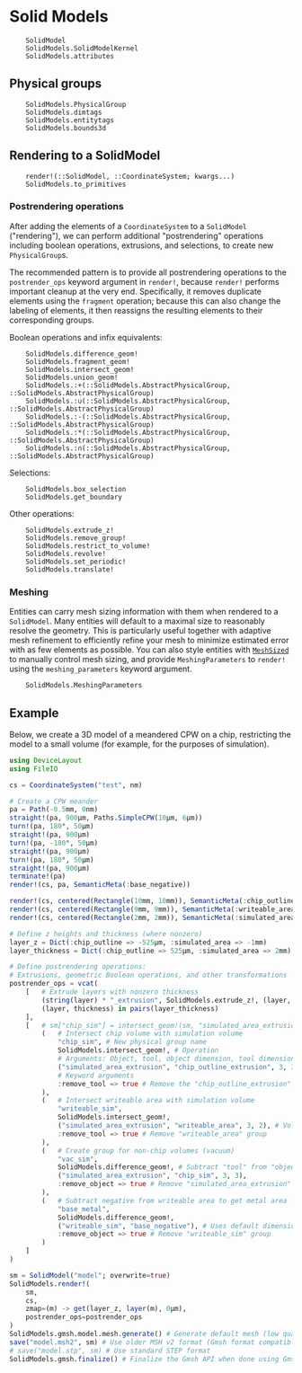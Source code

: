 # Solid Models

```@docs
    SolidModel
    SolidModels.SolidModelKernel
    SolidModels.attributes
```

## Physical groups

```@docs
    SolidModels.PhysicalGroup
    SolidModels.dimtags
    SolidModels.entitytags
    SolidModels.bounds3d
```

## Rendering to a SolidModel

```@docs
    render!(::SolidModel, ::CoordinateSystem; kwargs...)
    SolidModels.to_primitives
```

### Postrendering operations

After adding the elements of a `CoordinateSystem` to a `SolidModel` ("rendering"), we can
perform additional "postrendering" operations including boolean operations, extrusions, and
selections, to create new `PhysicalGroup`s.

The recommended pattern is to provide all postrendering operations to the `postrender_ops`
keyword argument in `render!`, because `render!` performs important cleanup at the very end.
Specifically, it removes duplicate elements using the `fragment` operation; because
this can also change the labeling of elements, it then reassigns the resulting elements to
their corresponding groups.

Boolean operations and infix equivalents:

```@docs
    SolidModels.difference_geom!
    SolidModels.fragment_geom!
    SolidModels.intersect_geom!
    SolidModels.union_geom!
    SolidModels.:+(::SolidModels.AbstractPhysicalGroup, ::SolidModels.AbstractPhysicalGroup)
    SolidModels.:∪(::SolidModels.AbstractPhysicalGroup, ::SolidModels.AbstractPhysicalGroup)
    SolidModels.:-(::SolidModels.AbstractPhysicalGroup, ::SolidModels.AbstractPhysicalGroup)
    SolidModels.:*(::SolidModels.AbstractPhysicalGroup, ::SolidModels.AbstractPhysicalGroup)
    SolidModels.:∩(::SolidModels.AbstractPhysicalGroup, ::SolidModels.AbstractPhysicalGroup)
```

Selections:

```@docs
    SolidModels.box_selection
    SolidModels.get_boundary
```

Other operations:

```@docs
    SolidModels.extrude_z!
    SolidModels.remove_group!
    SolidModels.restrict_to_volume!
    SolidModels.revolve!
    SolidModels.set_periodic!
    SolidModels.translate!
```

### Meshing

Entities can carry mesh sizing information with them when rendered to a `SolidModel`. Many entities will default to a maximal size to reasonably resolve the geometry. This is particularly useful together with adaptive mesh refinement to efficiently refine your mesh to minimize estimated error with as few elements as possible. You can also style entities with [`MeshSized`](@ref) to manually control mesh sizing, and provide `MeshingParameters` to `render!` using the `meshing_parameters` keyword argument.

```@docs
    SolidModels.MeshingParameters
```

## Example

Below, we create a 3D model of a meandered CPW on a chip, restricting the model to a small
volume (for example, for the purposes of simulation).

```julia
using DeviceLayout
using FileIO

cs = CoordinateSystem("test", nm)

# Create a CPW meander
pa = Path(-0.5mm, 0nm)
straight!(pa, 900μm, Paths.SimpleCPW(10μm, 6μm))
turn!(pa, 180°, 50μm)
straight!(pa, 900μm)
turn!(pa, -180°, 50μm)
straight!(pa, 900μm)
turn!(pa, 180°, 50μm)
straight!(pa, 900μm)
terminate!(pa)
render!(cs, pa, SemanticMeta(:base_negative))

render!(cs, centered(Rectangle(10mm, 10mm)), SemanticMeta(:chip_outline))
render!(cs, centered(Rectangle(9mm, 9mm)), SemanticMeta(:writeable_area))
render!(cs, centered(Rectangle(2mm, 2mm)), SemanticMeta(:simulated_area))

# Define z heights and thickness (where nonzero)
layer_z = Dict(:chip_outline => -525μm, :simulated_area => -1mm)
layer_thickness = Dict(:chip_outline => 525μm, :simulated_area => 2mm)

# Define postrendering operations:
# Extrusions, geometric Boolean operations, and other transformations
postrender_ops = vcat(
    [   # Extrude layers with nonzero thickness
        (string(layer) * "_extrusion", SolidModels.extrude_z!, (layer, thickness)) for
        (layer, thickness) in pairs(layer_thickness)
    ],
    [   # sm["chip_sim"] = intersect_geom!(sm, "simulated_area_extrusion", ...)
        (   # Intersect chip volume with simulation volume
            "chip_sim", # New physical group name
            SolidModels.intersect_geom!, # Operation
            # Arguments: Object, tool, object dimension, tool dimension
            ("simulated_area_extrusion", "chip_outline_extrusion", 3, 3), # Vol ∩ Vol
            # Keyword arguments
            :remove_tool => true # Remove the "chip_outline_extrusion" group
        ),
        (   # Intersect writeable area with simulation volume
            "writeable_sim",
            SolidModels.intersect_geom!,
            ("simulated_area_extrusion", "writeable_area", 3, 2), # Volume ∩ Area
            :remove_tool => true # Remove "writeable_area" group
        ),
        (   # Create group for non-chip volumes (vacuum)
            "vac_sim",
            SolidModels.difference_geom!, # Subtract "tool" from "object"
            ("simulated_area_extrusion", "chip_sim", 3, 3),
            :remove_object => true # Remove "simulated_area_extrusion" group
        ),
        (   # Subtract negative from writeable area to get metal area
            "base_metal",
            SolidModels.difference_geom!,
            ("writeable_sim", "base_negative"), # Uses default dimension 2
            :remove_object => true # Remove "writeable_sim" group
        )
    ]
)

sm = SolidModel("model"; overwrite=true)
SolidModels.render!(
    sm,
    cs,
    zmap=(m) -> get(layer_z, layer(m), 0μm),
    postrender_ops=postrender_ops
)
SolidModels.gmsh.model.mesh.generate() # Generate default mesh (low quality)
save("model.msh2", sm) # Use older MSH v2 format (Gmsh format compatible with Palace)
# save("model.stp", sm) # Use standard STEP format
SolidModels.gmsh.finalize() # Finalize the Gmsh API when done using Gmsh
```
